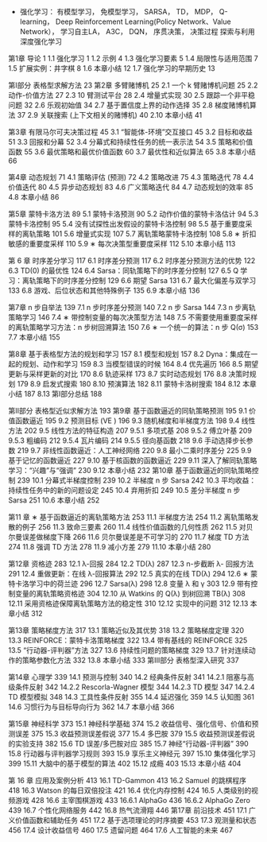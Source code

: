 - 强化学习：
    有模型学习，
    免模型学习，
    SARSA，
    TD，
    MDP，
    Q-learning，
    Deep Reinforcement Learning(Policy Network、Value Network），
    学习自主LA，
    A3C，
    DQN，
    序贯决策，
    决策过程 
    探索与利用 
    深度强化学习


第1章 导论 1
1.1 强化学习 1
1.2 示例 4
1.3 强化学习要素 5
1.4 局限性与适用范围 7
1.5 扩展实例：井字棋 8
1.6 本章小结 12
1.7 强化学习的早期历史 13

第I部分 表格型求解方法 23
第2章 多臂赌博机 25
2.1 一个 k 臂赌博机问题 25
2.2 动作-价值方法 27
2.3 10 臂测试平台 28
2.4 增量式实现 30
2.5 跟踪一个非平稳问题 32
2.6 乐观初始值 34
2.7 基于置信度上界的动作选择 35
2.8 梯度赌博机算法 37
2.9 关联搜索 (上下文相关的赌博机) 40
2.10 本章小结 41

第3章 有限马尔可夫决策过程 45
3.1 “智能体-环境”交互接口 45
3.2 目标和收益 51
3.3 回报和分幕 52
3.4 分幕式和持续性任务的统一表示法 54
3.5 策略和价值函数 55
3.6 最优策略和最优价值函数 60
3.7 最优性和近似算法 65
3.8 本章小结 66

第4章 动态规划 71
4.1 策略评估 (预测) 72
4.2 策略改进 75
4.3 策略迭代 78
4.4 价值迭代 80
4.5 异步动态规划 83
4.6 广义策略迭代 84
4.7 动态规划的效率 85
4.8 本章小结 86

第5章 蒙特卡洛方法 89
5.1 蒙特卡洛预测 90
5.2 动作价值的蒙特卡洛估计 94
5.3 蒙特卡洛控制 95
5.4 没有试探性出发假设的蒙特卡洛控制 98
5.5 基于重要度采样的离轨策略 101
5.6 增量式实现 107
5.7 离轨策略蒙特卡洛控制 108
5.8 ∗ 折扣敏感的重要度采样 110
5.9 ∗ 每次决策型重要度采样 112
5.10 本章小结 113

第 6 章 时序差分学习 117
6.1 时序差分预测 117
6.2 时序差分预测方法的优势 122
6.3 TD(0) 的最优性 124
6.4 Sarsa：同轨策略下的时序差分控制 127
6.5 Q 学习：离轨策略下的时序差分控制 129
6.6 期望 Sarsa 131
6.7 最大化偏差与双学习 133
6.8 游戏、后位状态和其他特殊例子 135
6.9 本章小结 136

第7章 n 步自举法 139
7.1 n 步时序差分预测 140
7.2 n 步 Sarsa 144
7.3 n 步离轨策略学习 146
7.4 ∗ 带控制变量的每次决策型方法 148
7.5 不需要使用重要度采样的离轨策略学习方法：n 步树回溯算法 150
7.6 ∗ 一个统一的算法：n 步 Q(σ) 153
7.7 本章小结 155

第8章 基于表格型方法的规划和学习 157
8.1 模型和规划 157
8.2 Dyna：集成在一起的规划、动作和学习 159
8.3 当模型错误的时候 164
8.4 优先遍历 166
8.5 期望更新与采样更新的对比 170
8.6 轨迹采样 173
8.7 实时动态规划 176
8.8 决策时规划 179
8.9 启发式搜索 180
8.10 预演算法 182
8.11 蒙特卡洛树搜索 184
8.12 本章小结 187
8.13 第I部分总结 188

第II部分 表格型近似求解方法 193
第9章 基于函数逼近的同轨策略预测 195
9.1 价值函数逼近 195
9.2 预测目标 (VE ) 196
9.3 随机梯度和半梯度方法 198
9.4 线性方法 202
9.5 线性方法的特征构造 207
9.5.1 多项式基 208
9.5.2 傅立叶基 209
9.5.3 粗编码 212
9.5.4 瓦片编码 214
9.5.5 径向基函数 218
9.6 手动选择步长参数 219
9.7 非线性函数逼近：人工神经网络 220
9.8 最小二乘时序差分 225
9.9 基于记忆的函数逼近 227
9.10 基于核函数的函数逼近 229
9.11 深入了解同轨策略学习：“兴趣”与“强调” 230
9.12 本章小结 232
第10章 基于函数逼近的同轨策略控制 239
10.1 分幕式半梯度控制 239
10.2 半梯度 n 步 Sarsa 242
10.3 平均收益：持续性任务中的新的问题设定 245
10.4 弃用折扣 249
10.5 差分半梯度 n 步 Sarsa 251
10.6 本章小结 252

第11 章 ∗ 基于函数逼近的离轨策略方法 253
11.1 半梯度方法 254
11.2 离轨策略发散的例子 256
11.3 致命三要素 260
11.4 线性价值函数的几何性质 262
11.5 对贝尔曼误差做梯度下降 266
11.6 贝尔曼误差是不可学习的 270
11.7 梯度 TD 方法 274
11.8 强调 TD 方法 278
11.9 减小方差 279
11.10 本章小结 280

第12章 资格迹 283
12.1 λ-回报 284
12.2 TD(λ) 287
12.3 n-步截断 λ- 回报方法 291
12.4 重做更新：在线 λ-回报算法 292
12.5 真实的在线 TD(λ) 294
12.6 ∗ 蒙特卡洛学习中的荷兰迹 296
12.7 Sarsa(λ) 298
12.8 变量 λ 和 γ 303
12.9 带有控制变量的离轨策略资格迹 304
12.10 从 Watkins 的 Q(λ) 到树回溯 TB(λ) 308
12.11 采用资格迹保障离轨策略方法的稳定性 310
12.12 实现中的问题 312
12.13 本章小结 312

第13章 策略梯度方法 317
13.1 策略近似及其优势 318
13.2 策略梯度定理 320
13.3 REINFORCE：蒙特卡洛策略梯度 322
13.4 带有基线的 REINFORCE 325
13.5 “行动器-评判器”方法 327
13.6 持续性问题的策略梯度 329
13.7 针对连续动作的策略参数化方法 332
13.8 本章小结 333
第III部分 表格型深入研究 337

第14章 心理学 339
14.1 预测与控制 340
14.2 经典条件反射 341
14.2.1 阻塞与高级条件反射 342
14.2.2 Rescorla-Wagner 模型 344
14.2.3 TD 模型 347
14.2.4 TD 模型模拟 348
14.3 工具性条件反射 355
14.4 延迟强化 359
14.5 认知图 361
14.6 习惯行为与目标导向行为 362
14.7 本章小结 366

第15章 神经科学 373
15.1 神经科学基础 374
15.2 收益信号、强化信号、价值和预测误差 375
15.3 收益预测误差假说 377
15.4 多巴胺 379
15.5 收益预测误差假说的实验支持 382
15.6 TD 误差/多巴胺对应 385
15.7 神经“行动器-评判器” 390
15.8 行动器与评判器学习规则 393
15.9 享乐主义神经元 397
15.10 集体强化学习 399
15.11 大脑中的基于模型的算法 402
15.12 成瘾 403
15.13 本章小结 404

第 16 章 应用及案例分析 413
16.1 TD-Gammon 413
16.2 Samuel 的跳棋程序 418
16.3 Watson 的每日双倍投注 421
16.4 优化内存控制 424
16.5 人类级别的视频游戏 428
16.6 主宰围棋游戏 433
16.6.1 AlphaGo 436
16.6.2 AlphaGo Zero 439
16.7 个性化网络服务 442
16.8 热气流滑翔 446
第17章 前沿技术 451
17.1 广义价值函数和辅助任务 451
17.2 基于选项理论的时序摘要 453
17.3 观测量和状态 456
17.4 设计收益信号 460
17.5 遗留问题 464
17.6 人工智能的未来 467
